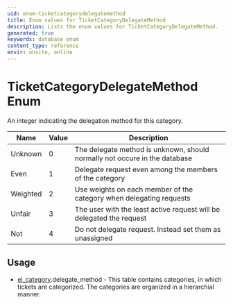 ```yaml
---
uid: enum-ticketcategorydelegatemethod
title: Enum values for TicketCategoryDelegateMethod
description: Lists the enum values for TicketCategoryDelegateMethod.
generated: true
keywords: database enum
content_type: reference
envir: onsite, online
---
```


# TicketCategoryDelegateMethod Enum

An integer indicating the delegation method for this category.

| Name | Value | Description |
|------|-------|-------------|
|Unknown|0|The delegate method is unknown, should normally not occure in the database|
|Even|1|Delegate request even among the members of the category|
|Weighted|2|Use weights on each member of the category when delegating requests|
|Unfair|3|The user with the least active request will be delegated the request|
|Not|4|Do not delegate request. Instead set them as unassigned|

## Usage

* [ej_category](../ej-category.md).delegate_method - This table contains categories, in which tickets are categorized. The categories are organized in a hierarchial manner.
